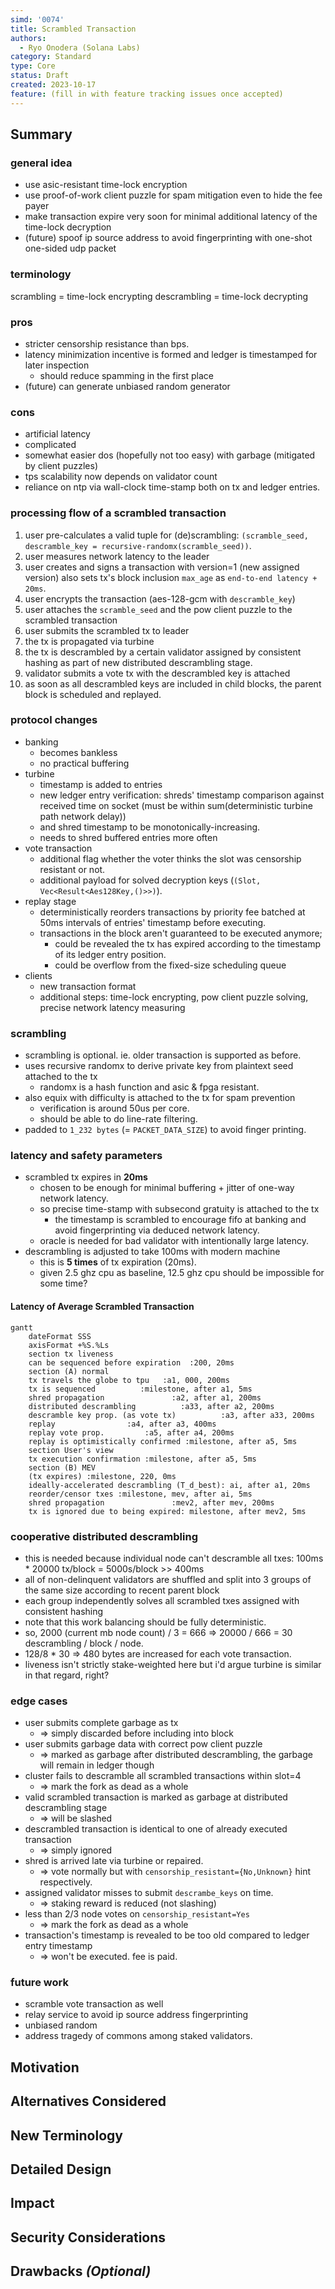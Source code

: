 ```yaml
---
simd: '0074'
title: Scrambled Transaction
authors:
  - Ryo Onodera (Solana Labs)
category: Standard
type: Core
status: Draft
created: 2023-10-17
feature: (fill in with feature tracking issues once accepted)
---
```


## Summary

### general idea

- use asic-resistant time-lock encryption
- use proof-of-work client puzzle for spam mitigation even to hide the fee
  payer
- make transaction expire very soon for minimal additional latency of the
  time-lock decryption
- (future) spoof ip source address to avoid fingerprinting with one-shot
  one-sided udp packet

### terminology

scrambling = time-lock encrypting
descrambling = time-lock decrypting

### pros

- stricter censorship resistance than bps.
- latency minimization incentive is formed and ledger is timestamped for
  later inspection
  - should reduce spamming in the first place
- (future) can generate unbiased random generator

### cons

- artificial latency
- complicated
- somewhat easier dos (hopefully not too easy) with garbage (mitigated by
  client puzzles)
- tps scalability now depends on validator count
- reliance on ntp via wall-clock time-stamp both on tx and ledger entries.

### processing flow of a scrambled transaction

1. user pre-calculates a valid tuple for (de)scrambling: `(scramble_seed,
   descramble_key = recursive-randomx(scramble_seed))`.
2. user measures network latency to the leader
3. user creates and signs a transaction with version=1 (new assigned version)
   also sets tx's block inclusion `max_age` as `end-to-end latency + 20ms`.
4. user encrypts the transaction (aes-128-gcm with `descramble_key`)
5. user attaches the `scramble_seed` and the pow client puzzle to the
   scrambled transaction
6. user submits the scrambled tx to leader
7. the tx is propagated via turbine
8. the tx is descrambled by a certain validator assigned by consistent
   hashing as part of new distributed descrambling stage.
9. validator submits a vote tx with the descrambled key is attached
10. as soon as all descrambled keys are included in child blocks, the parent
    block is scheduled and replayed.

### protocol changes

- banking
  - becomes bankless
  - no practical buffering
- turbine
  - timestamp is added to entries
  - new ledger entry verification: shreds' timestamp comparison against
    received time on socket (must be within sum(deterministic turbine path
    network delay))
  - and shred timestamp to be monotonically-increasing.
  - needs to shred buffered entries more often
- vote transaction
  - additional flag whether the voter thinks the slot was censorship resistant
    or not.
  - additional payload for solved decryption keys (`(Slot,
    Vec<Result<Aes128Key,()>>)`).
- replay stage
  - deterministically reorders transactions by priority fee batched at 50ms
    intervals of entries' timestamp before executing.
  - transactions in the block aren't guaranteed to be executed anymore;
    - could be revealed the tx has expired according to the timestamp of its
      ledger entry position.
    - could be overflow from the fixed-size scheduling queue
- clients
  - new transaction format
  - additional steps: time-lock encrypting, pow client puzzle solving,
    precise network latency measuring

### scrambling

- scrambling is optional. ie. older transaction is supported as before.
- uses recursive randomx to derive private key from plaintext seed attached
  to the tx
  - randomx is a hash function and asic & fpga resistant.
- also equix with difficulty is attached to the tx for spam prevention
  - verification is around 50us per core.
  - should be able to do line-rate filtering.
- padded to `1_232 bytes` (= `PACKET_DATA_SIZE`) to avoid finger printing.

### latency and safety parameters

- scrambled tx expires in **20ms**
  - chosen to be enough for minimal buffering + jitter of one-way network
    latency.
  - so precise time-stamp with subsecond gratuity is attached to the tx
    - the timestamp is scrambled to encourage fifo at banking and avoid
      fingerprinting via deduced network latency.
  - oracle is needed for bad validator with intentionally large latency.
- descrambling is adjusted to take 100ms with modern machine
  - this is **5 times** of tx expiration (20ms).
  - given 2.5 ghz cpu as baseline, 12.5 ghz cpu should be impossible for
    some time?

#### Latency of Average Scrambled Transaction

```mermaid
gantt
    dateFormat SSS
    axisFormat +%S.%Ls
    section tx liveness
    can be sequenced before expiration  :200, 20ms
    section (A) normal
    tx travels the globe to tpu   :a1, 000, 200ms
    tx is sequenced          :milestone, after a1, 5ms
    shred propagation               :a2, after a1, 200ms
    distributed descrambling          :a33, after a2, 200ms
    descramble key prop. (as vote tx)          :a3, after a33, 200ms
    replay                :a4, after a3, 400ms
    replay vote prop.         :a5, after a4, 200ms
    replay is optimistically confirmed :milestone, after a5, 5ms
    section User's view
    tx execution confirmation :milestone, after a5, 5ms
    section (B) MEV
    (tx expires) :milestone, 220, 0ms
    ideally-accelerated descrambling (T_d_best): ai, after a1, 20ms
    reorder/censor txes :milestone, mev, after ai, 5ms
    shred propagation               :mev2, after mev, 200ms
    tx is ignored due to being expired: milestone, after mev2, 5ms
```

### cooperative distributed descrambling

- this is needed because individual node can't descramble all txes: 100ms *
  20000 tx/block = 5000s/block >> 400ms
- all of non-delinquent validators are shuffled and split into 3 groups of
  the same size according to recent parent block
- each group independently solves all scrambled txes assigned with consistent
  hashing
- note that this work balancing should be fully deterministic.
- so, 2000 (current mb node count) / 3 = 666 => 20000 / 666 = 30 descrambling
  / block / node.
- 128/8 * 30 => 480 bytes are increased for each vote transaction.
- liveness isn't strictly stake-weighted here but i'd argue turbine is similar in
  that regard, right?

### edge cases

- user submits complete garbage as tx
  - => simply discarded before including into block
- user submits garbage data with correct pow client puzzle
  - => marked as garbage after distributed descrambling, the garbage will
    remain in ledger though
- cluster fails to descramble all scrambled transactions within slot=4
  - => mark the fork as dead as a whole
- valid scrambled transaction is marked as garbage at distributed descrambling stage
  - => will be slashed
- descrambled transaction is identical to one of already executed transaction
  - => simply ignored
- shred is arrived late via turbine or repaired.
  - => vote normally but with `censorship_resistant={No,Unknown}` hint respectively.
- assigned validator misses to submit `descrambe_keys` on time.
  - => staking reward is reduced (not slashing)
- less than 2/3 node votes on `censorship_resistant=Yes`
  - => mark the fork as dead as a whole
- transaction's timestamp is revealed to be too old compared to ledger entry
  timestamp
  - => won't be executed. fee is paid.

### future work

- scramble vote transaction as well
- relay service to avoid ip source address fingerprinting
- unbiased random
- address tragedy of commons among staked validators.

## Motivation


## Alternatives Considered


## New Terminology


## Detailed Design


## Impact


## Security Considerations


## Drawbacks *(Optional)*
